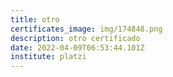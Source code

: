 ```yaml
---
title: otro
certificates_image: img/174848.png
description: otro certificado
date: 2022-04-09T06:53:44.101Z
institute: platzi
---
```

